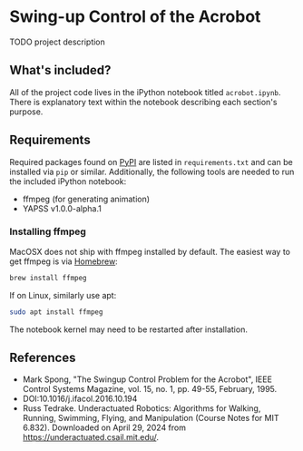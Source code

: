 # Swing-up Control of the Acrobot

TODO project description

## What's included?
All of the project code lives in the iPython notebook titled `acrobot.ipynb`. There is explanatory text within the notebook describing each section's purpose.

## Requirements
Required packages found on [PyPI](https://pypi.org/) are listed in `requirements.txt` and can be installed via `pip` or similar. Additionally, the following tools are needed to run the included iPython notebook:

- ffmpeg (for generating animation)
- YAPSS v1.0.0-alpha.1

### Installing ffmpeg
MacOSX does not ship with ffmpeg installed by default. The easiest way to get ffmpeg is via [Homebrew](https://brew.sh/):

```bash
brew install ffmpeg
```

If on Linux, similarly use apt:

```bash
sudo apt install ffmpeg
```

The notebook kernel may need to be restarted after installation.

## References
- Mark Spong, "The Swingup Control Problem for the Acrobot", IEEE Control Systems Magazine, vol. 15, no. 1, pp. 49-55, February, 1995.
- DOI:10.1016/j.ifacol.2016.10.194
- Russ Tedrake. Underactuated Robotics: Algorithms for Walking, Running, Swimming, Flying, and Manipulation (Course Notes for MIT 6.832). Downloaded on April 29, 2024 from https://underactuated.csail.mit.edu/.